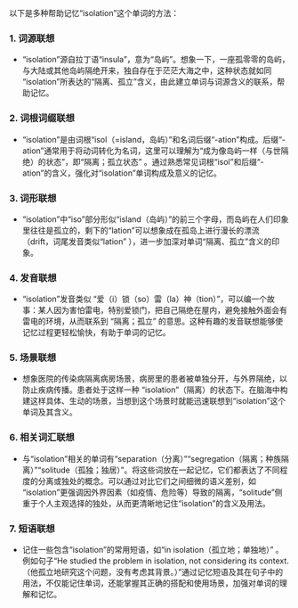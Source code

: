 以下是多种帮助记忆“isolation”这个单词的方法：

### 1. 词源联想
 - “isolation”源自拉丁语“insula”，意为“岛屿”。想象一下，一座孤零零的岛屿，与大陆或其他岛屿隔绝开来，独自存在于茫茫大海之中，这种状态就如同 “isolation”所表达的“隔离、孤立”含义，由此建立单词与词源含义的联系，帮助记忆。

### 2. 词根词缀联想
 - “isolation”是由词根“isol（=island，岛屿）”和名词后缀“-ation”构成。后缀“-ation”通常用于将动词转化为名词，这里可以理解为“成为像岛屿一样（与世隔绝）的状态”，即“隔离；孤立状态” 。通过熟悉常见词根“isol”和后缀“-ation”的含义，强化对“isolation”单词构成及意义的记忆。

### 3. 词形联想
 - “isolation”中“iso”部分形似“island（岛屿）”的前三个字母，而岛屿在人们印象里往往是孤立的，剩下的“lation”可以想象成在孤岛上进行漫长的漂流（drift，词尾发音类似“lation” ），进一步加深对单词“隔离、孤立”含义的印象。

### 4. 发音联想
 - “isolation”发音类似 “爱（i）锁（so）雷（la）神（tion）”，可以编一个故事：某人因为害怕雷电，特别爱锁门，把自己隔绝在屋内，避免接触外面会有雷电的环境，从而联系到 “隔离；孤立” 的意思。这种有趣的发音联想能够使记忆过程更轻松愉快，有助于单词的记忆。

### 5. 场景联想
 - 想象医院的传染病隔离病房场景，病房里的患者被单独分开，与外界隔绝，以防止疾病传播。患者处于这样一种 “isolation”（隔离）的状态下。在脑海中构建这样具体、生动的场景，当想到这个场景时就能迅速联想到“isolation”这个单词及其含义。

### 6. 相关词汇联想
 - 与“isolation”相关的单词有“separation（分离）”“segregation（隔离；种族隔离）”“solitude（孤独；独居）”。将这些词放在一起记忆，它们都表达了不同程度的分离或独处的概念。可以通过对比它们之间细微的语义差别，如 “isolation”更强调因外界因素（如疫情、危险等）导致的隔离，“solitude”侧重于个人主观选择的独处，从而更清晰地记住“isolation”的含义及用法。

### 7. 短语联想
 - 记住一些包含“isolation”的常用短语，如“in isolation（孤立地；单独地）” 。例如句子“He studied the problem in isolation, not considering its context.（他孤立地研究这个问题，没有考虑其背景。）”通过记忆短语及其在句子中的用法，不仅能记住单词，还能掌握其正确的搭配和使用场景，加强对单词的理解和记忆。 